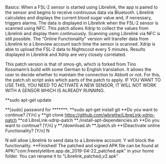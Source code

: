 Basics:
When a FSL-2 sensor is started using Librelink, the app is paired to the sensor and begins to receive continuous data via Bluetooth.
Librelink calculates and displays the current blood sugar value and, if necessary, triggers alarms. 
The data is displayed in Librelink when the FSL-2 sensor is scanned using NFC.
This patch allows Xdrip to collect the values from Librelink and display them continuously. 
Scanning using Librelink via NFC is still possible.
The “Online Functionality” version will transfer data from Librelink to a Libreview account each time the sensor is scanned.
Xdrip is able to upload the FSL-2 data to Nightscout every 5 minutes.
Results displayed in Librelink and Xdrip are very closely correlated.

This patch version is that of smos-gh, which is forked from Tino Kossmann’s build with some German to English translation.
It allows the user to decide whether to maintain the connection to Abbott or not.
For this, the patch.sh script asks which parts of the patch to apply.
IF YOU WANT TO USE THIS, YOU NEED TO ACTIVATE A NEW SENSOR, IT WILL NOT WORK WITH A SENSOR WHICH IS ALREADY RUNNING.

**sudo apt-get update 

**[sudo] password for *******:
**sudo apt-get install git
**Do you want to continue? [Y/n] y
**git clone https://github.com/wbrettw/LibreLink-xdrip-patch
**cd LibreLink-xdrip-patch
**./install-apt-dependencies.sh
**Do you want to continue? [Y/n] y
**./download.sh
**./patch.sh
**(Deactivate online Functionality? [Y/n] N

N will allow Librelink to send data to a Libreview account.
Y will block the functionality.
**Finished! The patched and signed APK file can be found at APK/"com.freestylelibre.app.de_2019-04-22_patched.apk" in your home folder. You can rename it to "Librelink_patched_v2.apk"

